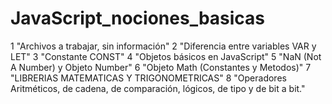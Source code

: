 # JavaScript_nociones_basicas

1 "Archivos a trabajar, sin información"
2 "Diferencia entre variables VAR y LET"
3 "Constante CONST"
4 "Objetos básicos en JavaScript"
5 "NaN (Not A Number) y Objeto Number"
6 "Objeto Math (Constantes y Metodos)"
7 "LIBRERIAS MATEMATICAS Y TRIGONOMETRICAS"
8 "Operadores Aritméticos, de cadena, de comparación, lógicos, de tipo y de bit a bit."
